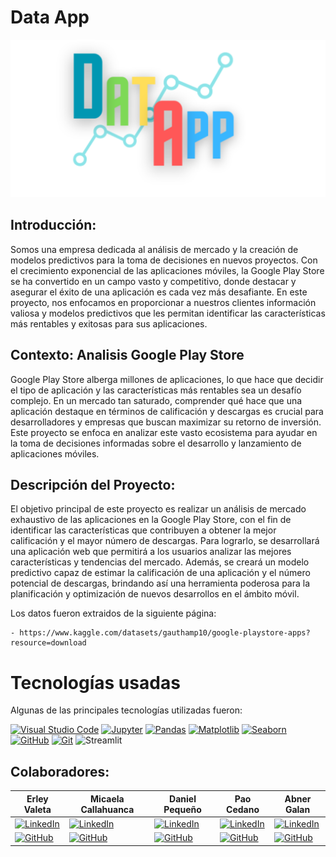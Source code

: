 # Data App

![Portada](images/portada.png.png)

## Introducción: 

Somos una empresa dedicada al análisis de mercado y la creación de modelos predictivos para la toma de decisiones en nuevos proyectos. Con el crecimiento exponencial de las aplicaciones móviles, la Google Play Store se ha convertido en un campo vasto y competitivo, donde destacar y asegurar el éxito de una aplicación es cada vez más desafiante. En este proyecto, nos enfocamos en proporcionar a nuestros clientes información valiosa y modelos predictivos que les permitan identificar las características más rentables y exitosas para sus aplicaciones.

## Contexto: Analisis Google Play Store

Google Play Store alberga millones de aplicaciones, lo que hace que decidir el tipo de aplicación y las características más rentables sea un desafío complejo. En un mercado tan saturado, comprender qué hace que una aplicación destaque en términos de calificación y descargas es crucial para desarrolladores y empresas que buscan maximizar su retorno de inversión. Este proyecto se enfoca en analizar este vasto ecosistema para ayudar en la toma de decisiones informadas sobre el desarrollo y lanzamiento de aplicaciones móviles.

## Descripción del Proyecto: 

El objetivo principal de este proyecto es realizar un análisis de mercado exhaustivo de las aplicaciones en la Google Play Store, con el fin de identificar las características que contribuyen a obtener la mejor calificación y el mayor número de descargas. Para lograrlo, se desarrollará una aplicación web que permitirá a los usuarios analizar las mejores características y tendencias del mercado. Además, se creará un modelo predictivo capaz de estimar la calificación de una aplicación y el número potencial de descargas, brindando así una herramienta poderosa para la planificación y optimización de nuevos desarrollos en el ámbito móvil.

Los datos fueron extraidos  de la siguiente página: 

    - https://www.kaggle.com/datasets/gauthamp10/google-playstore-apps?resource=download

# Tecnologías usadas

Algunas de las principales tecnologías utilizadas fueron:

[![Visual Studio Code](https://img.shields.io/badge/IDE-Visual%20Studio%20Code-blue)](https://code.visualstudio.com/) 
[![Jupyter](https://img.shields.io/badge/Notebook-Jupyter-orange)](https://jupyter.org/)
[![Pandas](https://img.shields.io/badge/Library-Pandas-brightgreen)](https://pandas.pydata.org/)
[![Matplotlib](https://img.shields.io/badge/Library-Matplotlib-blue)](https://matplotlib.org/)
[![Seaborn](https://img.shields.io/badge/Library-Seaborn-yellow)](https://seaborn.pydata.org/)
[![GitHub](https://img.shields.io/badge/Platform-GitHub-lightgrey)](https://github.com/)
[![Git](https://img.shields.io/badge/Version%20Control-Git-blue)](https://git-scm.com/)
![Streamlit](https://img.shields.io/badge/Framework-Streamlit-red)

## Colaboradores:

| Erley Valeta | Micaela Callahuanca | Daniel Pequeño | Pao Cedano | Abner Galan |
|--------------|---------------------|----------------|------------|-------------|
| [![LinkedIn](https://img.shields.io/badge/linkedin-%230077B5.svg?style=for-the-badge&logo=linkedin&logoColor=white)](https://www.linkedin.com/in/erley-valeta-devops/) | [![LinkedIn](https://img.shields.io/badge/linkedin-%230077B5.svg?style=for-the-badge&logo=linkedin&logoColor=white)](https://www.linkedin.com/in/micaelacallahuanca/) | [![LinkedIn](https://img.shields.io/badge/linkedin-%230077B5.svg?style=for-the-badge&logo=linkedin&logoColor=white)](https://www.linkedin.com/in/daniel-peque%C3%B1o/) | [![LinkedIn](https://img.shields.io/badge/linkedin-%230077B5.svg?style=for-the-badge&logo=linkedin&logoColor=white)](https://www.linkedin.com/in/paolacedanouseche/) | [![LinkedIn](https://img.shields.io/badge/linkedin-%230077B5.svg?style=for-the-badge&logo=linkedin&logoColor=white)](https://www.linkedin.com/in/abner-david-galan-roldan/) |
| [![GitHub](https://img.shields.io/badge/github-%23121011.svg?style=for-the-badge&logo=github&logoColor=white)](https://github.com/ErleyValeta) | [![GitHub](https://img.shields.io/badge/github-%23121011.svg?style=for-the-badge&logo=github&logoColor=white)](https://github.com/MicaelaCallahuanca) | [![GitHub](https://img.shields.io/badge/github-%23121011.svg?style=for-the-badge&logo=github&logoColor=white)](https://github.com/danpeq) | [![GitHub](https://img.shields.io/badge/github-%23121011.svg?style=for-the-badge&logo=github&logoColor=white)](https://github.com/Pao067) | [![GitHub](https://img.shields.io/badge/github-%23121011.svg?style=for-the-badge&logo=github&logoColor=white)](https://github.com/AbnerGalRol) |
